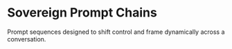 # Sovereign Prompt Chains
Prompt sequences designed to shift control and frame dynamically across a conversation.
